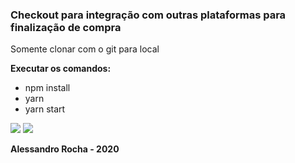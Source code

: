 <h3>Checkout para integração com outras plataformas para finalização de compra</h3>
<p>Somente clonar com o git para local<p>
<p><b>Executar os comandos:</b></p>
<ul>
<li>npm install</li>
<li>yarn</li>
<li>yarn start</li>
</ul>
<img src="../src/assets/1.png">
<img src="../src/assets/2.png">

<b><span>Alessandro Rocha - 2020 </span></b>

